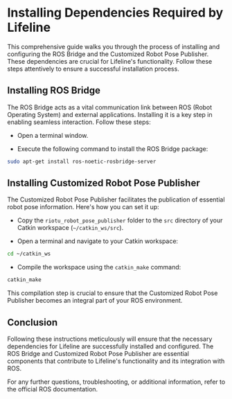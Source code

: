 # Installing Dependencies Required by Lifeline

This comprehensive guide walks you through the process of installing and configuring the ROS Bridge and the Customized Robot Pose Publisher. These dependencies are crucial for Lifeline's functionality. Follow these steps attentively to ensure a successful installation process.

## Installing ROS Bridge

The ROS Bridge acts as a vital communication link between ROS (Robot Operating System) and external applications. Installing it is a key step in enabling seamless interaction. Follow these steps:

- Open a terminal window.

- Execute the following command to install the ROS Bridge package:

```bash
sudo apt-get install ros-noetic-rosbridge-server
```

## Installing Customized Robot Pose Publisher

The Customized Robot Pose Publisher facilitates the publication of essential robot pose information. Here's how you can set it up:

- Copy the `riotu_robot_pose_publisher` folder to the `src` directory of your Catkin workspace (`~/catkin_ws/src`).

- Open a terminal and navigate to your Catkin workspace:

```bash
cd ~/catkin_ws
```

- Compile the workspace using the `catkin_make` command:

```bash
catkin_make
```

This compilation step is crucial to ensure that the Customized Robot Pose Publisher becomes an integral part of your ROS environment.

## Conclusion

Following these instructions meticulously will ensure that the necessary dependencies for Lifeline are successfully installed and configured. The ROS Bridge and Customized Robot Pose Publisher are essential components that contribute to Lifeline's functionality and its integration with ROS.

For any further questions, troubleshooting, or additional information, refer to the official ROS documentation.
